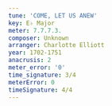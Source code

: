 ```yaml
---
tune: 'COME, LET US ANEW'
key: E♭ Major
meter: 7.7.7.3.
composer: Unknown
arranger: Charlotte Elliott
year: 1702-1751
anacrusis: 2
meter_error: '0'
time_signature: 3/4
meterError: 0
timeSignature: 4/4
---
```

